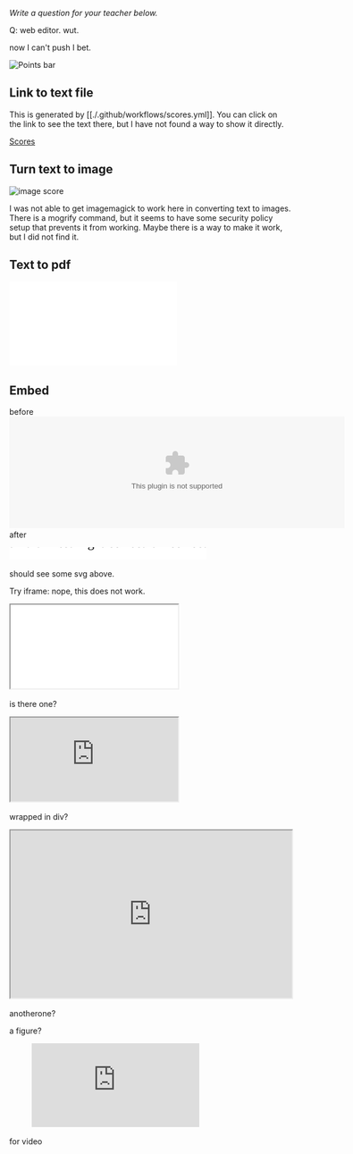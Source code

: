 _Write a question for your teacher below._

Q: web editor. wut.

now I can't push I bet.


![Points bar](../../blob/badges/.github/badges/points-bar.svg)



Link to text file
-----------------
This is generated by [[./.github/workflows/scores.yml]]. You can click on the link to see the text there, but I have not found a way to show it directly.

[Scores](../../blob/scores/.github/scores.txt)


Turn text to image
------------------

![image score](../../blob/scores/.github/scores.png)

I was not able to get imagemagick to work here in converting text to images. There is a mogrify command, but it seems to have some security policy setup that prevents it from working. Maybe there is a way to make it work, but I did not find it.

Text to pdf
-----------

![pdf score](../../blob/scores/.github/scores.pdf)

Embed
-----
before
<embed type="image/svg" src="../../blob/badges/.github/badges/points-bar.svg" width="600" height="200">
after


![test text in svg](./test.svg)

should see some svg above.


Try iframe: nope, this does not work.

<iframe src="../../blob/badges/.github/badges/points-bar.svg" title="working?"></iframe>

is there one?

<div>
<iframe src="https://www.w3schools.com" title="W3Schools Free Online Web Tutorials">
</iframe>
</div>

wrapped in div?

<iframe
  src="https://codepen.io/team/codepen/embed/preview/PNaGbb"
  style="width:100%; height:300px;"
></iframe>

anotherone?

a figure?

<figure class="video_container">
  <iframe src="https://www.youtube.com/embed/enMumwvLAug" frameborder="0" allowfullscreen="true"> </iframe>
</figure>

for video


